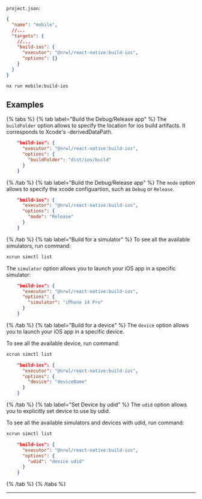 `project.json`:

```json
{
  "name": "mobile",
  //...
  "targets": {
    //...
    "build-ios": {
      "executor": "@nrwl/react-native:build-ios",
      "options": {}
    }
  }
}
```

```bash
nx run mobile:build-ios
```

## Examples

{% tabs %}
{% tab label="Build the Debug/Release app" %}
The `buildFolder` option allows to specify the location for ios build artifacts. It corresponds to Xcode's -derivedDataPath.

```json
    "build-ios": {
      "executor": "@nrwl/react-native:build-ios",
      "options": {
        "buildFolder": "dist/ios/build"
      }
    }
```

{% /tab %}
{% tab label="Build the Debug/Release app" %}
The `mode` option allows to specify the xcode configuartion, such as `Debug` or `Release`.

```json
    "build-ios": {
      "executor": "@nrwl/react-native:build-ios",
      "options": {
        "mode": "Release"
      }
    }
```

{% /tab %}
{% tab label="Build for a simulator" %}
To see all the available simulators, run command:

```bash
xcrun simctl list
```

The `simulator` option allows you to launch your iOS app in a specific simulator:

```json
    "build-ios": {
      "executor": "@nrwl/react-native:build-ios",
      "options": {
        "simulator": "iPhone 14 Pro"
      }
    }
```

{% /tab %}
{% tab label="Build for a device" %}
The `device` option allows you to launch your iOS app in a specific device.

To see all the available device, run command:

```bash
xcrun simctl list
```

```json
    "build-ios": {
      "executor": "@nrwl/react-native:build-ios",
      "options": {
        "device": "deviceName"
      }
    }
```

{% /tab %}
{% tab label="Set Device by udid" %}
The `udid` option allows you to explicitly set device to use by udid.

To see all the available simulators and devices with udid, run command:

```bash
xcrun simctl list
```

```json
    "build-ios": {
      "executor": "@nrwl/react-native:build-ios",
      "options": {
        "udid": "device udid"
      }
    }
```

{% /tab %}
{% /tabs %}

---
